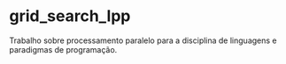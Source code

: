 # grid_search_lpp
Trabalho sobre processamento paralelo para a disciplina de linguagens e paradigmas de programação.

